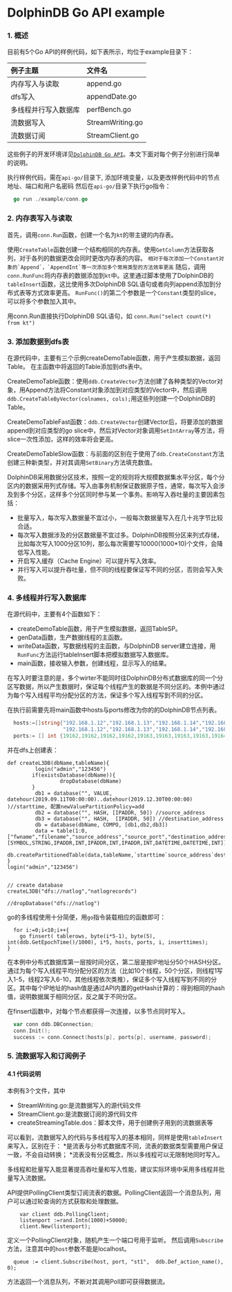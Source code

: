 # DolphinDB Go API example

### 1. 概述
目前有5个Go API的样例代码，如下表所示，均位于example目录下：

| 例子主题        | 文件名          |
|:-------------- |:-------------|
|内存写入与读取|append.go|
|dfs写入|appendDate.go|
|多线程并行写入数据库|perfBench.go|
|流数据写入|StreamWriting.go|
|流数据订阅|StreamClient.go|


这些例子的开发环境详见[`DolphinDB Go API`](https://www.2xdb.net/dolphindb/api-go/blob/master/README.md)。本文下面对每个例子分别进行简单的说明。

执行样例代码，需在`api-go/`目录下, 添加环境变量，以及更改样例代码中的节点地址、端口和用户名密码
然后在`api-go/`目录下执行go指令：
```Go
  go run ./example/conn.go
```


### 2. 内存表写入与读取

首先，调用`conn.Run`函数，创建一个名为`kt`的带主键的内存表。

使用`CreateTable`函数创建一个结构相同的内存表。使用`GetColumn`方法获取各列，对于各列的数据更改会同时更改内存表的内容。
``相对于每次添加一个Constant对象的`Append`，`AppendInt`等一次添加多个常用类型的方法效率更高``
随后，调用`conn.RunFunc`将内存表的数据添加到`kt`中。这里通过脚本使用了DolphinDB的`tableInsert`函数，这比使用多次DolphinDB SQL语句或者向列append添加到分布式表等方式效率更高。
`RunFunc()`的第二个参数是一个`Constant`类型的slice，可以将多个参数加入其中。

用conn.Run直接执行DolphinDB SQL语句，如
``
conn.Run("select count(*) from kt")
``
   
### 3. 添加数据到dfs表
    
在源代码中，主要有三个示例createDemoTable函数，用于产生模拟数据，返回Table。
在主函数中将返回的Table添加到dfs表中。

CreateDemoTable函数：使用`ddb.CreateVector`方法创建了各种类型的Vector对象，用Append方法将Constant对象添加到对应类型的Vector中，然后调用`ddb.CreateTableByVector(colnames, cols);`用这些列创建一个DolphinDB的Table。

CreateDemoTableFast函数：`ddb.CreateVector`创建Vector后，将要添加的数据append到对应类型的go slice中，然后对Vector对象调用`SetIntArray`等方法，将slice一次性添加，这样的效率将会更高。

CreateDemoTableSlow函数：与前面的区别在于使用了`ddb.CreateConstant`方法创建三种新类型，并对其调用`SetBinary`方法填充数值。

DolphinDB采用数据分区技术，按照一定的规则将大规模数据集水平分区，每个分区内的数据采用列式存储。写入由事务机制保证数据原子性，通常，每次写入会涉及到多个分区，这样多个分区同时参与某一个事务。影响写入吞吐量的主要因素包括：
* 批量写入，每次写入数据量不宜过小，一般每次数据量写入在几十兆字节比较合适。
* 每次写入数据涉及的分区数据量不宜过多。DolphinDB按照分区来列式存储，比如每次写入1000分区10列，那么每次需要写10000(1000*10)个文件，会降低写入性能。
* 开启写入缓存（Cache Engine）可以提升写入效率。
* 并行写入可以提升吞吐量，但不同的线程要保证写不同的分区，否则会写入失败。


### 4. 多线程并行写入数据库

在源代码中，主要有4个函数如下：
* createDemoTable函数，用于产生模拟数据，返回TableSP。
* genData函数，生产数据线程的主函数。
* writeData函数，写数据线程的主函数，与DolphinDB server建立连接，用``RunFunc``方法运行tableInsert脚本把模拟数据写入数据库。
* main函数，接收输入参数，创建线程，显示写入的结果。

在写入时要注意的是，多个wirter不能同时往DolphinDB分布式数据库的同一个分区写数据，所以产生数据时，保证每个线程产生的数据是不同分区的。本例中通过为每个写入线程平均分配分区的方法，保证多个写入线程写到不同的分区。

在执行前需要先将main函数中hosts与ports修改为你的的DolphinDB节点列表。
```GO
  hosts:=[]string{"192.168.1.12","192.168.1.13","192.168.1.14","192.168.1.15","192.168.1.12","192.168.1.13","192.168.1.14","192.168.1.15",
                  "192.168.1.12","192.168.1.13","192.168.1.14","192.168.1.15","192.168.1.12","192.168.1.13","192.168.1.14","192.168.1.15"}
  ports:= [] int {19162,19162,19162,19162,19163,19163,19163,19163,19164,19164,19164,19164,19165,19165,19165,19165 }
```

并在dfs上创建表：
```
def createL3DB(dbName,tableName){
         login("admin","123456")
        if(existsDatabase(dbName)){
                 dropDatabase(dbName)
        }
         db1 = database("", VALUE, datehour(2019.09.11T00:00:00)..datehour(2019.12.30T00:00:00) )//starttime, 配置newValuePartitionPolicy=add
         db2 = database("", HASH, [IPADDR, 50]) //source_address
         db3 = database("", HASH,  [IPADDR, 50]) //destination_address
         db = database(dbName, COMPO, [db1,db2,db3])
         data = table(1:0, ["fwname","filename","source_address","source_port","destination_address","destination_port","nat_source_address","nat_source_port","starttime","stoptime","elapsed_time"], [SYMBOL,STRING,IPADDR,INT,IPADDR,INT,IPADDR,INT,DATETIME,DATETIME,INT])
        db.createPartitionedTable(data,tableName,`starttime`source_address`destination_address)
}
login("admin","123456")


// create database
createL3DB("dfs://natlog","natlogrecords")

//dropDatabase("dfs://natlog")
```

go的多线程使用十分简便，用`go`指令装载相应的函数即可：
```
  for i:=0;i<10;i++{
    go finsert( tablerows, byte(i*5-1), byte(5), int(ddb.GetEpochTime()/1000), i*5, hosts, ports, i, inserttimes);
}
```
在本例中分布式数据库第一层按时间分区，第二层是按IP地址分50个HASH分区。通过为每个写入线程平均分配分区的方法（比如10个线程，50个分区，则线程1写入1-5，线程2写入6-10，其他线程依次类推），保证多个写入线程写到不同的分区。其中每个IP地址的hash值是通过API内置的getHash计算的：得到相同的hash值，说明数据属于相同分区，反之属于不同分区。

在finsert函数中，对每个节点都获得一次连接，以多节点同时写入。
```GO
  var conn ddb.DBConnection;
  conn.Init();
  success := conn.Connect(hosts[p], ports[p], username, password);  
```

### 5. 流数据写入和订阅例子
#### 4.1 代码说明
本例有3个文件，其中
* StreamWriting.go:是流数据写入的源代码文件
* StreamClient.go:是流数据订阅的源代码文件
* createStreamingTable.dos：脚本文件，用于创建例子用到的流数据表等

可以看到，流数据写入的代码与多线程写入的基本相同，同样是使用`tableInsert`来写入，区别在于：
*是流表与分布式数据库不同，流表的数据类型需要用户保证一致，不会自动转换；
*流表没有分区概念，所以多线程可以无限制地同时写入。

多线程和批量写入能显著提高吞吐量和写入性能，建议实际环境中采用多线程并批量写入流数据。

API提供PollingClient类型订阅流表的数据。PollingClient返回一个消息队列，用户可以通过轮查询的方式获取和处理数据。
```
	var client ddb.PollingClient;
	listenport :=rand.Intn(1000)+50000;
	client.New(listenport);
```
定义一个PollingClient对象，随机产生一个端口号用于监听。
然后调用`Subscribe`方法，注意其中的`host`参数不能是localhost。
```
  queue := client.Subscribe(host, port, "st1",  ddb.Def_action_name(), 0);
```
方法返回一个消息队列，不断对其调用Poll即可获得数据流。


